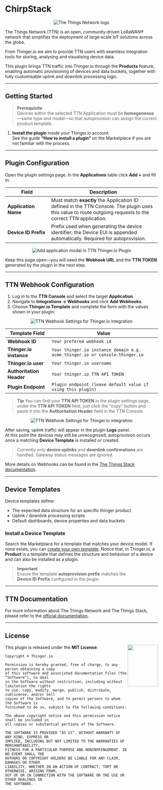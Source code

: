   # ChirpStack 

<p align="center">
  <img src="/plugins/ttn/assets/ttn-logo.png" alt="The Things Network logo" style="max-width: 200px; height: auto;" onerror="this.src='https://marketplace.thinger.io/plugins/ttn/assets/ttn-logo.png';this.onerror='';">
</p>

The Things Network (TTN) is an open, community‑driven LoRaWAN® network that simplifies the deployment of large‑scale IoT solutions across the globe.

From Thinger.io we aim to provide TTN users with seamless integration tools for storing, analysing and visualising device data.

This plugin brings TTN traffic into Thinger.io through the **Products** feature, enabling automatic provisioning of devices and data buckets, together with fully customisable uplink and downlink processing logic.

---

## Getting Started

> **Prerequisite**  
> Devices within the selected TTN Application must be **homogeneous**—same type and model—so that autoprovision can assign the correct product template.

1. **Install the plugin** inside your Thinger.io account.  
   See the guide **“How to install a plugin”** on the Marketplace if you are not familiar with the process.

---

## Plugin Configuration

Open the plugin settings page. In the **Applications** table click **Add +** and fill in:

| Field | Description |
| ----- | ----------- |
| **Application Name** | Must match **exactly** the Application ID defined in the TTN Console. The plugin uses this value to route outgoing requests to the correct TTN application. |
| **Device ID Prefix** | Prefix used when generating the device identifier; the Device EUI is appended automatically. Required for autoprovision. |

<p align="center">
  <img src="/plugins/ttn/assets/add_application.png" onerror="this.src='https://marketplace.thinger.io/plugins/ttn/assets/add_application.png';this.onerror='';" alt="Add application modal in TTN Thinger.io Plugin">
</p>

Keep this page open—you will need the **Webhook URL** and the **TTN TOKEN** generated by the plugin in the next step.

---

## TTN Webhook Configuration

1. Log in to the **TTN Console** and select the target **Application**.  
2. Navigate to **Integrations → Webhooks** and click **Add Webhooks**.  
3. Choose **Thinger.io Template** and complete the form with the values shown in your plugin:

<p align="center">
  <img src="/plugins/ttn/assets/thinger_webhook.png" style="max-width: 650px; height: auto;" onerror="this.src='https://marketplace.thinger.io/plugins/ttn/assets/thinger_webhook.png';this.onerror='';" alt="TTN Webhook Settings for Thinger.io integration">
</p>

| Template Field | Value |
|-----------|-----------------|
| **Webhook ID** | `Your prefered webhook id` |
| **Thinger.io instance** | `Your thinger.io instance domain e.g. acme.thinger.io or console.thinger.io` |
| **Thinger.io user** | `Your thinger.io username` |
| **Authoritation Header** | `Your thinger.io TTN API TOKEN` |
| **Plugin Endpoint** | `Plugin endpoint (leave default value if using this plugin)` |

> **Tip**
> You can find your **TTN API TOKEN** in the plugin settings page, under the **TTN API TOKEN** field,
> just click the "copy" button and paste it into the **Authoritation Header** field in the TTN Console.

<p align="center">
  <img src="/plugins/ttn/assets/ttn_api_token.png" onerror="this.src='https://marketplace.thinger.io/plugins/ttn/assets/ttn_api_token.png';this.onerror='';" alt="TTN Webhook Settings for Thinger.io integration">
</p>

After saving, uplink traffic will appear in the plugin **Logs** panel.  
At this point the devices may still be unrecognised; autoprovision occurs once a matching **Device Template** is installed or created.

> Currently only **device uplinks** and **downlink confirmations** are handled. Gateway status messages are ignored.

More details on Webhooks can be found in the [The Things Stack documentation](https://www.thethingsindustries.com/docs/integrations/webhooks/).

---

## Device Templates

Device templates define:

* The expected data structure for an specific thinger product
* Uplink / downlink processing scripts  
* Default dashboards, device properties and data buckets

### Install a Device Template

Search the Marketplace for a template that matches your device model. If none exists, you can [create your own template](https://docs.thinger.io/products). Notice that, in Thinger.io, a **Product** is a template that defines the structure and behaviour of a device and can also be installed as a plugin.

> **Important**  
> Ensure the template **autoprovision prefix** matches the **Device ID Prefix** configured in the plugin.


---

## TTN Documentation

For more information about The Things Network and The Things Stack, please refer to the [official documentation](https://www.thethingsindustries.com/docs/).

---

## License

<a href="http://opensource.org/">
  <img style="float: right;" width="100px" height="137px" src="/assets/OSI_Standard_Logo_0.svg" onerror="this.src='https://marketplace.thinger.io/assets/OSI_Standard_Logo_0.svg';this.onerror='';">
</a>

This plugin is released under the **MIT License**:

```
Copyright © Thinger.io

Permission is hereby granted, free of charge, to any person obtaining a copy
of this software and associated documentation files (the “Software”), to deal
in the Software without restriction, including without limitation the rights
to use, copy, modify, merge, publish, distribute, sublicense, and/or sell
copies of the Software, and to permit persons to whom the Software is
furnished to do so, subject to the following conditions:

The above copyright notice and this permission notice shall be included in
all copies or substantial portions of the Software.

THE SOFTWARE IS PROVIDED “AS IS”, WITHOUT WARRANTY OF ANY KIND, EXPRESS OR
IMPLIED, INCLUDING BUT NOT LIMITED TO THE WARRANTIES OF MERCHANTABILITY,
FITNESS FOR A PARTICULAR PURPOSE AND NONINFRINGEMENT. IN NO EVENT SHALL THE
AUTHORS OR COPYRIGHT HOLDERS BE LIABLE FOR ANY CLAIM, DAMAGES OR OTHER
LIABILITY, WHETHER IN AN ACTION OF CONTRACT, TORT OR OTHERWISE, ARISING FROM,
OUT OF OR IN CONNECTION WITH THE SOFTWARE OR THE USE OR OTHER DEALINGS IN
THE SOFTWARE.
```
